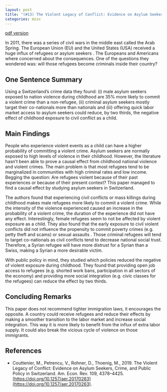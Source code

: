 ```yaml
---
layout: post
title: "(#13) The Violent Legacy of Conflict: Evidence on Asylum Seekers, Crime, and Public Policy in Switzerland"
categories: misc
---
```


[pdf version](https://jjgecon.github.io/files/opecon_pdfs/13.pdf)

In 2011, there was a series of civil wars in the middle east called the Arab Spring. The European Union (EU) and the United States (USA) received a huge influx of refugees or asylum seekers . The Europeans and Americans where concerned about the consequences. One of the questions they wondered was: will those refugees become criminals inside their country?

## One Sentence Summary

Using a Switzerland’s crime data they found: (i) male asylum seekers exposed to nation violence during childhood are 35% more likely to commit a violent crime than a non-refugee, (ii) criminal asylum seekers mostly target their co-nationals more than nationals and (iii) offering quick labor market access to asylum seekers could reduce, by two thirds, the negative effect of childhood exposure to civil conflict as a child.

## Main Findings

People who experience violent events as a child can have a higher probability of committing a violent crime. Asylum seekers are normally exposed to high levels of violence in their childhood. However, the literature hasn’t been able to prove a causal effect from childhood national violence  and violent crimes. The main problem is that most refugees tend to be marginalized in communities with high criminal rates and low income. Begging the question: Are refugees violent because of their past experiences or because of their present context? This paper managed to find a causal effect by studying asylum seekers in Switzerland.

The authors found that experiencing civil conflicts or mass killings during childhood makes male refugees more likely to commit a violent crime. While the intensity of the violence experienced caused an increase in the probability of a violent crime, the duration of the experience did not have any effect. Interestingly, female refugees seem to not be affected by violent exposure as a child. They also found that the early exposure to civil violent conflicts did not influence the propensity to commit poverty crimes (e.g. petty theft and scams) or sexual assaults . Those criminal refugees will tend to target co-nationals as civil conflicts tend to decrease national social trust. Therefore, a Syrian refugee will have more distrust for a Syrian than a Swiss, making a Syrian a more desirable victim.

With public policy in mind, they studied which policies reduced the negative of violent exposure during childhood. They found that providing open job access to refugees (e.g. shorted work bans, participation in all sectors of the economy) and providing more social integration (e.g. civic classes for the refugees) can reduce the effect by two thirds.

## Concluding Remarks

This paper does not recommend tighter immigration laws, it encourages the opposite. A country could receive refugees and reduce their effects by making a smoother transition to the labor market and increase social integration. This way it is more likely to benefit from the influx of extra labor supply. It could also break the vicious cycle of violence on those immigrants.

## References

* Couttenier, M., Petrencu, V., Rohner, D., Thoenig, M., 2019. The Violent Legacy of Conflict: Evidence on Asylum Seekers, Crime, and Public Policy in Switzerland. Am. Econ. Rev. 109, 4378–4425. [https://doi.org/10.1257/aer.20170263](https://doi.org/10.1257/aer.20170263).

